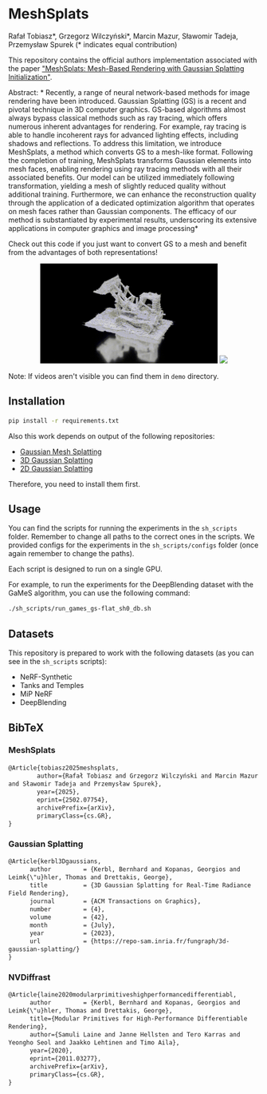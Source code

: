 # MeshSplats
Rafał Tobiasz*, Grzegorz Wilczyński*, Marcin Mazur, Sławomir Tadeja, Przemysław Spurek
(* indicates equal contribution)<br>

This repository contains the official authors implementation associated 
with the paper ["MeshSplats: Mesh-Based Rendering with Gaussian Splatting Initialization"](https://arxiv.org/pdf/2502.07754).

Abstract: *
Recently, a range of neural network-based methods for image rendering have been introduced. Gaussian Splatting (GS) is a recent and pivotal technique in 3D computer graphics. GS-based algorithms almost always bypass classical methods such as ray tracing, which offers numerous inherent advantages for rendering. For example, ray tracing is able to handle incoherent rays for advanced lighting effects, including shadows and reflections. To address this limitation, we introduce MeshSplats, a method which converts GS to a mesh-like format. Following the completion of training, MeshSplats transforms Gaussian elements into mesh faces, enabling rendering using ray tracing methods with all their associated benefits. Our model can be utilized immediately following transformation, yielding a mesh of slightly reduced quality without additional training. Furthermore, we can enhance the reconstruction quality through the application of a dedicated optimization algorithm that operates on mesh faces rather than Gaussian components. The efficacy of our method is substantiated by experimental results, underscoring its extensive applications in computer graphics and image processing*

Check out this code if you just want to convert GS to a mesh and benefit from the advantages of both representations!

<div align="center">
    <img src="./demo/vis_1.gif" style="height:200px; width:auto;">
    <img src="./demo/vis_bicycle_2.gif" style="height:200px; width:auto;">
</div>

Note: If videos aren't visible you can find them in `demo` directory.

## Installation

```bash
pip install -r requirements.txt
```

Also this work depends on output of the following repositories:

- [Gaussian Mesh Splatting](https://github.com/waczjoan/gaussian-mesh-splatting)
- [3D Gaussian Splatting](https://github.com/graphdeco-inria/gaussian-splatting)
- [2D Gaussian Splatting](https://github.com/hbb1/2d-gaussian-splatting)

Therefore, you need to install them first.

## Usage

You can find the scripts for running the experiments in the `sh_scripts` folder. Remember to change all paths to the correct ones in the scripts. We provided configs for the experiments in the `sh_scripts/configs` folder (once again remember to change the paths).

Each script is designed to run on a single GPU.

For example, to run the experiments for the DeepBlending dataset with the GaMeS algorithm, you can use the following command:

```bash
./sh_scripts/run_games_gs-flat_sh0_db.sh
```

## Datasets
This repository is prepared to work with the following datasets (as you can see in the `sh_scripts` scripts):

- NeRF-Synthetic
- Tanks and Temples
- MiP NeRF
- DeepBlending

<section class="section" id="BibTeX">
  <div class="container is-max-desktop content">
    <h2 class="title">BibTeX</h2>
<h3 class="title">MeshSplats</h3>
    <pre><code>@Article{tobiasz2025meshsplats,
        author={Rafał Tobiasz and Grzegorz Wilczyński and Marcin Mazur and Sławomir Tadeja and Przemysław Spurek},
        year={2025},
        eprint={2502.07754},
        archivePrefix={arXiv},
        primaryClass={cs.GR},
}
</code></pre>
    <h3 class="title">Gaussian Splatting</h3>
    <pre><code>@Article{kerbl3Dgaussians,
      author         = {Kerbl, Bernhard and Kopanas, Georgios and Leimk{\"u}hler, Thomas and Drettakis, George},
      title          = {3D Gaussian Splatting for Real-Time Radiance Field Rendering},
      journal        = {ACM Transactions on Graphics},
      number         = {4},
      volume         = {42},
      month          = {July},
      year           = {2023},
      url            = {https://repo-sam.inria.fr/fungraph/3d-gaussian-splatting/}
}</code></pre>
</code></pre>
    <h3 class="title">NVDiffrast</h3>
    <pre><code>@Article{laine2020modularprimitiveshighperformancedifferentiabl,
      author         = {Kerbl, Bernhard and Kopanas, Georgios and Leimk{\"u}hler, Thomas and Drettakis, George},
      title={Modular Primitives for High-Performance Differentiable Rendering}, 
      author={Samuli Laine and Janne Hellsten and Tero Karras and Yeongho Seol and Jaakko Lehtinen and Timo Aila},
      year={2020},
      eprint={2011.03277},
      archivePrefix={arXiv},
      primaryClass={cs.GR},
}</code></pre>
  </div>
</section>
